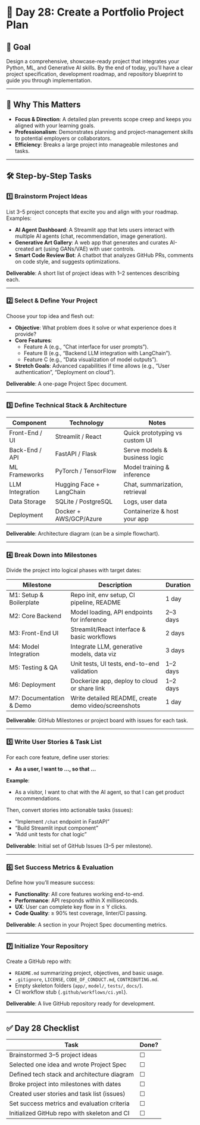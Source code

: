 # 🚀 Day 28: Create a Portfolio Project Plan

## 🎯 Goal
Design a comprehensive, showcase-ready project that integrates your Python, ML, and Generative AI skills. By the end of today, you’ll have a clear project specification, development roadmap, and repository blueprint to guide you through implementation.

---

## 🧠 Why This Matters
- **Focus & Direction**: A detailed plan prevents scope creep and keeps you aligned with your learning goals.
- **Professionalism**: Demonstrates planning and project-management skills to potential employers or collaborators.
- **Efficiency**: Breaks a large project into manageable milestones and tasks.

---

## 🛠️ Step-by-Step Tasks

### 1️⃣ Brainstorm Project Ideas
List 3–5 project concepts that excite you and align with your roadmap. Examples:
- **AI Agent Dashboard**: A Streamlit app that lets users interact with multiple AI agents (chat, recommendation, image generation).
- **Generative Art Gallery**: A web app that generates and curates AI-created art (using GANs/VAE) with user controls.
- **Smart Code Review Bot**: A chatbot that analyzes GitHub PRs, comments on code style, and suggests optimizations.

**Deliverable**: A short list of project ideas with 1–2 sentences describing each.

---

### 2️⃣ Select & Define Your Project
Choose your top idea and flesh out:
- **Objective**: What problem does it solve or what experience does it provide?
- **Core Features**:
  - Feature A (e.g., “Chat interface for user prompts”).
  - Feature B (e.g., “Backend LLM integration with LangChain”).
  - Feature C (e.g., “Data visualization of model outputs”).
- **Stretch Goals**: Advanced capabilities if time allows (e.g., “User authentication”, “Deployment on cloud”).

**Deliverable**: A one-page Project Spec document.

---

### 3️⃣ Define Technical Stack & Architecture

| **Component**       | **Technology**         | **Notes**                          |
|----------------------|------------------------|-------------------------------------|
| Front-End / UI       | Streamlit / React      | Quick prototyping vs custom UI     |
| Back-End / API       | FastAPI / Flask        | Serve models & business logic      |
| ML Frameworks        | PyTorch / TensorFlow   | Model training & inference         |
| LLM Integration      | Hugging Face + LangChain | Chat, summarization, retrieval     |
| Data Storage         | SQLite / PostgreSQL    | Logs, user data                    |
| Deployment           | Docker + AWS/GCP/Azure | Containerize & host your app       |

**Deliverable**: Architecture diagram (can be a simple flowchart).

---

### 4️⃣ Break Down into Milestones
Divide the project into logical phases with target dates:

| **Milestone**            | **Description**                                | **Duration** |
|---------------------------|-----------------------------------------------|--------------|
| M1: Setup & Boilerplate   | Repo init, env setup, CI pipeline, README     | 1 day        |
| M2: Core Backend          | Model loading, API endpoints for inference   | 2–3 days     |
| M3: Front-End UI          | Streamlit/React interface & basic workflows  | 2 days       |
| M4: Model Integration     | Integrate LLM, generative models, data viz   | 3 days       |
| M5: Testing & QA          | Unit tests, UI tests, end-to-end validation  | 1–2 days     |
| M6: Deployment            | Dockerize app, deploy to cloud or share link | 1–2 days     |
| M7: Documentation & Demo  | Write detailed README, create demo video/screenshots | 1 day |

**Deliverable**: GitHub Milestones or project board with issues for each task.

---

### 5️⃣ Write User Stories & Task List
For each core feature, define user stories:
- **As a user, I want to …, so that …**

**Example**:
- As a visitor, I want to chat with the AI agent, so that I can get product recommendations.

Then, convert stories into actionable tasks (issues):
- “Implement `/chat` endpoint in FastAPI”
- “Build Streamlit input component”
- “Add unit tests for chat logic”

**Deliverable**: Initial set of GitHub Issues (3–5 per milestone).

---

### 6️⃣ Set Success Metrics & Evaluation
Define how you’ll measure success:
- **Functionality**: All core features working end-to-end.
- **Performance**: API responds within X milliseconds.
- **UX**: User can complete key flow in ≤ Y clicks.
- **Code Quality**: ≥ 90% test coverage, linter/CI passing.

**Deliverable**: A section in your Project Spec documenting metrics.

---

### 7️⃣ Initialize Your Repository
Create a GitHub repo with:
- `README.md` summarizing project, objectives, and basic usage.
- `.gitignore`, `LICENSE`, `CODE_OF_CONDUCT.md`, `CONTRIBUTING.md`.
- Empty skeleton folders (`app/`, `model/`, `tests/`, `docs/`).
- CI workflow stub (`.github/workflows/ci.yml`).

**Deliverable**: A live GitHub repository ready for development.

---

## ✅ Day 28 Checklist

| **Task**                                      | **Done?** |
|-----------------------------------------------|-----------|
| Brainstormed 3–5 project ideas                | ☐         |
| Selected one idea and wrote Project Spec      | ☐         |
| Defined tech stack and architecture diagram   | ☐         |
| Broke project into milestones with dates      | ☐         |
| Created user stories and task list (issues)   | ☐         |
| Set success metrics and evaluation criteria   | ☐         |
| Initialized GitHub repo with skeleton and CI  | ☐         |